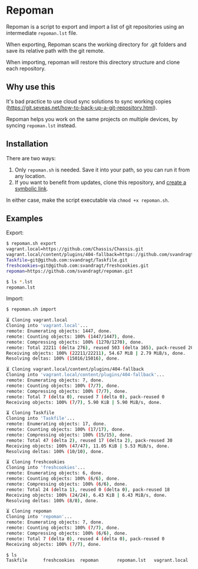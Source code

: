 # Repoman

Repoman is a script to export and import a list of git repositories using an intermediate `repoman.lst` file.

When exporting, Repoman scans the working directory for .git folders and save its relative path with the git remote.

When importing, repoman will restore this directory structure and clone each repository.


## Why use this

It's bad practice to use cloud sync solutions to sync working copies (https://git.seveas.net/how-to-back-up-a-git-repository.html).

Repoman helps you work on the same projects on multiple devices, by syncing `repoman.lst` instead.


## Installation

There are two ways:

1. Only `repoman.sh` is needed. Save it into your path, so you can run it from any location. 
2. If you want to benefit from updates, clone this repository, and [create a symbolic link](https://duckduckgo.com/?t=ffab&q=create+symbolic+link&ia=web).

In either case, make the script executable via `chmod +x repoman.sh`.


## Examples

Export:
```bash
$ repoman.sh export
vagrant.local=https://github.com/Chassis/Chassis.git
vagrant.local/content/plugins/404-fallback=https://github.com/svandragt/404-fallback.git
Taskfile=git@github.com:svandragt/Taskfile.git
freshcookies=git@github.com:svandragt/freshcookies.git
repoman=https://github.com/svandragt/repoman.git

$ ls *.lst
repoman.lst
```

Import:

```bash
$ repoman.sh import

⏳ Cloning vagrant.local
Cloning into 'vagrant.local'...
remote: Enumerating objects: 1447, done.
remote: Counting objects: 100% (1447/1447), done.
remote: Compressing objects: 100% (1270/1270), done.
remote: Total 22211 (delta 276), reused 503 (delta 165), pack-reused 20764
Receiving objects: 100% (22211/22211), 54.67 MiB | 2.79 MiB/s, done.
Resolving deltas: 100% (15016/15016), done.

⏳ Cloning vagrant.local/content/plugins/404-fallback
Cloning into 'vagrant.local/content/plugins/404-fallback'...
remote: Enumerating objects: 7, done.
remote: Counting objects: 100% (7/7), done.
remote: Compressing objects: 100% (7/7), done.
remote: Total 7 (delta 0), reused 7 (delta 0), pack-reused 0
Receiving objects: 100% (7/7), 5.90 KiB | 5.90 MiB/s, done.

⏳ Cloning Taskfile
Cloning into 'Taskfile'...
remote: Enumerating objects: 17, done.
remote: Counting objects: 100% (17/17), done.
remote: Compressing objects: 100% (15/15), done.
remote: Total 47 (delta 2), reused 17 (delta 2), pack-reused 30
Receiving objects: 100% (47/47), 11.05 KiB | 5.53 MiB/s, done.
Resolving deltas: 100% (10/10), done.

⏳ Cloning freshcookies
Cloning into 'freshcookies'...
remote: Enumerating objects: 6, done.
remote: Counting objects: 100% (6/6), done.
remote: Compressing objects: 100% (6/6), done.
remote: Total 24 (delta 1), reused 0 (delta 0), pack-reused 18
Receiving objects: 100% (24/24), 6.43 KiB | 6.43 MiB/s, done.
Resolving deltas: 100% (8/8), done.

⏳ Cloning repoman
Cloning into 'repoman'...
remote: Enumerating objects: 7, done.
remote: Counting objects: 100% (7/7), done.
remote: Compressing objects: 100% (6/6), done.
remote: Total 7 (delta 0), reused 4 (delta 0), pack-reused 0
Receiving objects: 100% (7/7), done.

$ ls
Taskfile      freshcookies  repoman       repoman.lst   vagrant.local
```
